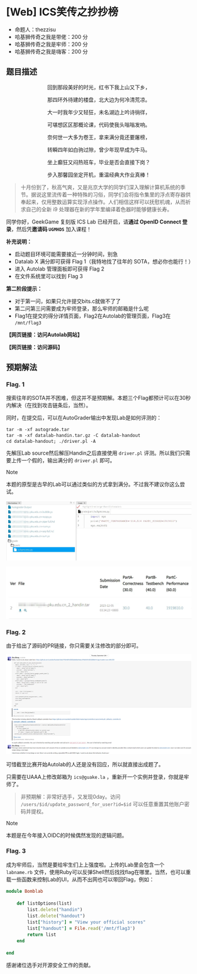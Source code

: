 # [Web] ICS笑传之抄抄榜

- 命题人：thezzisu
- 哈基狮传奇之我是带佬：200 分
- 哈基狮传奇之我是牢师：200 分
- 哈基狮传奇之我是嗨客：200 分

## 题目描述

<div align=center>

<p>回到那段美好的时光，红书下我上山又下乡，</p>
<p>那四环外待建的楼盘，北大边为何冷清荒凉。</p>
<p>大一时我年少又轻狂，未名湖边上吟诗徜徉，</p>
<p>可堪想区区那概论课，代码使我头嗡嗡发响。</p>
<p>奈何世一大多为卷王，拿来满分竟还要屠榜，</p>
<p>转瞬四年如白驹过隙，曾少年现早成为牛马。</p>
<p>坐上癫狂又闷热班车，毕业是否会直接下岗？</p>
<p>步入那馨园坐定开机，重温经典大作业真棒！</p>

</div>

<blockquote>
<p>十月份到了，秋高气爽，又是兆京大学的同学们深入理解计算机系统的季节。据说这里流传着一种特殊的习俗，同学们会将指令集里的浮点寄存器供奉起来，仅用整数运算实现浮点操作。人们相信这样可以抚慰机魂，从而祈求自己的全新 i9 处理器在新的学年里编译着色器时能够健康长寿。</p>
</blockquote>
<p>同学你好，GeekGame 复刻版 ICS Lab 已经开启，请<strong>通过 OpenID Connect 登录</strong>，然后凭<strong>邀请码 <code>UGMHDS</code></strong> 加入课程！</p>
<p><strong>补充说明：</strong></p>
<ul>
<li>启动题目环境可能需要接近一分钟时间，别急</li>
<li>Datalab X 满分即可获得 Flag 1（我特地找了往年的 SOTA，想必你也能行！）</li>
<li>进入 Autolab 管理面板即可获得 Flag 2</li>
<li>在文件系统里可以找到 Flag 3</li>
</ul>
<div class="well">
<p><strong>第二阶段提示：</strong></p>
<ul>
<li>对于第一问，如果只允许提交bits.c就做不了了</li>
<li>第二问第三问需要成为牢师登录，那么牢师的邮箱是什么呢</li>
<li>Flag1在提交的得分详情页面，Flag2在Autolab的管理页面，Flag3在 <code>/mnt/flag3</code></li>
</ul>
</div>

**【网页链接：访问Autolab网站】**

**【网页链接：访问源码】**

## 预期解法

### Flag. 1

搜索往年的SOTA并不困难，但这并不是预期解。本题三个Flag都预计可以在30秒内解决（在找到攻击链条后，当然）。

同时，在提交后，可以在AutoGrader输出中发现Lab是如何评测的：

```shell
tar -m -xf autograde.tar
tar -m -xf datalab-handin.tar.gz -C datalab-handout
cd datalab-handout; ./driver.pl -A
```

先解压Lab source然后解压Handin之后直接使用 `driver.pl` 评测。所以我们只需要上传一个假的，输出满分的 `driver.pl` 即可。

> [!NOTE]
> 本题的原型是古早的Lab可以通过类似的方式拿到满分。不过我不建议你这么尝试。
>
> ![image-20241020175008537](assets/image-20241020175008537.png)
> 
> ![image-20241020175111922](assets/image-20241020175111922.png)

### Flag. 2

由于给出了源码的PR链接，你只需要关注修改的部分即可。

![alt text](assets/image.png)

可惜截至比赛开始Autolab的人还是没有回应，所以就直接出成题了。

只需要在UAAA上修改邮箱为 `ics@guake.la` ，重新开一个实例并登录，你就是牢师了。

> 非预期解：非常好选手，又发现0day。访问 `/users/$id/update_password_for_user?id=$id` 可以任意重置其他账户密码并提权。

> [!NOTE]
> 本题是在今年接入OIDC的时候偶然发现的逻辑问题。

### Flag. 3

成为牢师后，当然是要给牢生们上上强度啦。上传的Lab里会包含一个 `labname.rb` 文件，使用Ruby可以反弹Shell然后找找flag在哪里。当然，也可以重载一些函数来控制Lab的UI，从而不出网也可以带回Flag，例如：

```ruby
module Bomblab

    def listOptions(list)
        list.delete("handin")
        list.delete("handout")
        list["history"] = "View your official scores"
        list["handout"] = File.read('/mnt/flag3')
        return list
    end

end
```

感谢诸位选手对开源安全工作的贡献。
